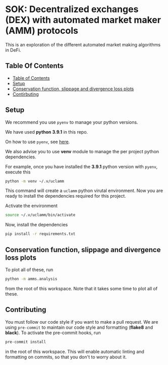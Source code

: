 # SOK: Decentralized exchanges (DEX) with automated market maker (AMM) protocols

This is an exploration of the different automated market making algorithms in DeFi.

## Table Of Contents

- [Table of Contents](#table-of-contents)
- [Setup](#setup)
- [Conservation function, slippage and divergence loss plots](#Conservation-function,-slippage-and-divergence-loss-plots)
- [Contirbuting](#contributing)

## Setup

We recommend you use `pyenv` to manage your python versions.

We have used **python 3.9.1** in this repo.

On how to use `pyenv`, see [here](https://realpython.com/intro-to-pyenv/).

We also advise you to use **venv** module to manage the per project python dependencies.

For example, once you have installed the **3.9.1** python version with `pyenv`, execute this

```bash
python -m venv ~/.v/uclamm
```

This command will create a `uclamm` python virutal environment. Now you are ready to install the dependencies required for this project.

Activate the environment

```bash
source ~/.v/uclamm/bin/activate
```

Now, install the dependencies

```bash
pip install -r requirements.txt
```

## Conservation function, slippage and divergence loss plots

To plot all of these, run

```bash
python -m amms.analysis
```

from the root of this workspace. Note that it takes some time to plot all of these.

## Contributing

You must follow our code style if you want to make a pull request. We are using `pre-commit` to maintain our code style and formatting (**flake8** and **black**). To activate the pre-commit hooks, run

```bash
pre-commit install
```

in the root of this workspace. This will enable automatic linting and formatting on commits, so that you don't to worry about it.